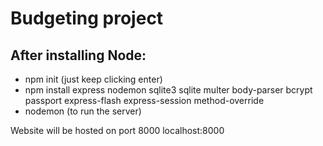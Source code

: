 # Budgeting project

## After installing Node:

* npm init (just keep clicking enter)
* npm install express nodemon sqlite3 sqlite multer body-parser bcrypt passport express-flash express-session method-override
* nodemon (to run the server)

Website will be hosted on port 8000
localhost:8000
